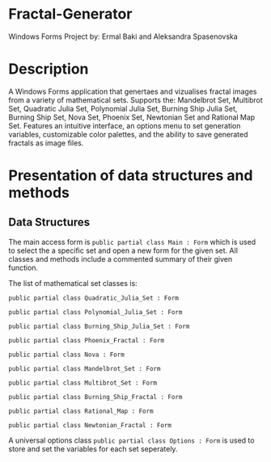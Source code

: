 # Fractal-Generator

Windows Forms Project by: Ermal Baki and Aleksandra Spasenovska

# Description

A Windows Forms application that genertaes and vizualises fractal images from a variety of mathematical sets. Supports the: Mandelbrot Set, Multibrot Set, Quadratic Julia Set, Polynomial Julia Set, Burning Ship Julia Set, Burning Ship Set, Nova Set, Phoenix Set, Newtonian Set and Rational Map Set. Features an intuitive interface, an options menu to set generation variables, customizable color palettes, and the ability to save generated fractals as image files.

# Presentation of data structures and methods

## Data Structures 

The main access form is ``` public partial class Main : Form ``` which is used to select the a specific set and open a new form for the given set. All classes and methods include a commented summary of their given function.

The list of mathematical set classes is:

```public partial class Quadratic_Julia_Set : Form```

```public partial class Polynomial_Julia_Set : Form```

```public partial class Burning_Ship_Julia_Set : Form```

```public partial class Phoenix_Fractal : Form```

```public partial class Nova : Form```

```public partial class Mandelbrot_Set : Form```

```public partial class Multibrot_Set : Form```

```public partial class Burning_Ship_Fractal : Form```

```public partial class Rational_Map : Form```

```public partial class Newtonian_Fractal : Form```

A universal options class ```public partial class Options : Form``` is used to store and set the variables for each set seperately. 
